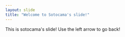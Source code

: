 ```yaml
---
layout: slide
title: "Welcome to Sotocama's slide!"
---
```

This is sotocama's slide!
Use the left arrow to go back!
